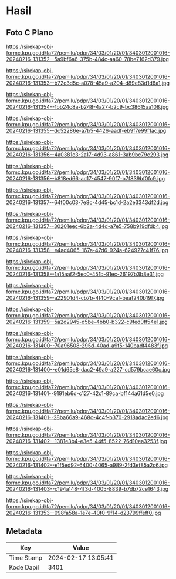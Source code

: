 # Hasil

## Foto C Plano

https://sirekap-obj-formc.kpu.go.id/fa72/pemilu/pdpr/34/03/01/20/01/3403012001016-20240216-131352--5a9bf6a6-375b-484c-aa60-78be7162d379.jpg

https://sirekap-obj-formc.kpu.go.id/fa72/pemilu/pdpr/34/03/01/20/01/3403012001016-20240216-131353--b72c3d5c-a078-45a9-a204-d89e83d1d6a1.jpg

https://sirekap-obj-formc.kpu.go.id/fa72/pemilu/pdpr/34/03/01/20/01/3403012001016-20240216-131354--1bb24c8a-b248-4a27-b2c9-bc38615aa108.jpg

https://sirekap-obj-formc.kpu.go.id/fa72/pemilu/pdpr/34/03/01/20/01/3403012001016-20240216-131355--dc52286e-a7b5-4426-aadf-eb9f7e99f1ac.jpg

https://sirekap-obj-formc.kpu.go.id/fa72/pemilu/pdpr/34/03/01/20/01/3403012001016-20240216-131356--4a0381e3-2a17-4d93-a861-3ab9bc79c293.jpg

https://sirekap-obj-formc.kpu.go.id/fa72/pemilu/pdpr/34/03/01/20/01/3403012001016-20240216-131356--b818ed66-ac17-4547-90f7-b7f839bf0fc9.jpg

https://sirekap-obj-formc.kpu.go.id/fa72/pemilu/pdpr/34/03/01/20/01/3403012001016-20240216-131357--64f00c03-7e8c-4d45-bc1d-2a2e3343df2d.jpg

https://sirekap-obj-formc.kpu.go.id/fa72/pemilu/pdpr/34/03/01/20/01/3403012001016-20240216-131357--30201eec-6b2a-4d4d-a7e5-758b919dfdb4.jpg

https://sirekap-obj-formc.kpu.go.id/fa72/pemilu/pdpr/34/03/01/20/01/3403012001016-20240216-131358--e4ad4065-167a-47d6-924a-624927c41f76.jpg

https://sirekap-obj-formc.kpu.go.id/fa72/pemilu/pdpr/34/03/01/20/01/3403012001016-20240216-131358--1a15aaf2-5ec0-451b-91ec-26197b3b8e31.jpg

https://sirekap-obj-formc.kpu.go.id/fa72/pemilu/pdpr/34/03/01/20/01/3403012001016-20240216-131359--a22901d4-cb7b-4f40-9caf-beaf240b19f7.jpg

https://sirekap-obj-formc.kpu.go.id/fa72/pemilu/pdpr/34/03/01/20/01/3403012001016-20240216-131359--5a2d2945-d5be-4bb0-b322-c9fed0ff54e1.jpg

https://sirekap-obj-formc.kpu.go.id/fa72/pemilu/pdpr/34/03/01/20/01/3403012001016-20240216-131400--70a96508-295d-40ad-a9f5-140badf4483f.jpg

https://sirekap-obj-formc.kpu.go.id/fa72/pemilu/pdpr/34/03/01/20/01/3403012001016-20240216-131400--e01d65e8-dac2-49a9-a227-cd579bcae60c.jpg

https://sirekap-obj-formc.kpu.go.id/fa72/pemilu/pdpr/34/03/01/20/01/3403012001016-20240216-131401--9191eb6d-c127-42c1-89ca-bf144a61d5e0.jpg

https://sirekap-obj-formc.kpu.go.id/fa72/pemilu/pdpr/34/03/01/20/01/3403012001016-20240216-131401--28ba66a9-468c-4c4f-b370-2918adac2ed6.jpg

https://sirekap-obj-formc.kpu.go.id/fa72/pemilu/pdpr/34/03/01/20/01/3403012001016-20240216-131402--1381e3b4-e3e5-44f5-8522-76d10ea3253f.jpg

https://sirekap-obj-formc.kpu.go.id/fa72/pemilu/pdpr/34/03/01/20/01/3403012001016-20240216-131402--e1f5ed92-6400-4065-a989-2fd3ef85a2c6.jpg

https://sirekap-obj-formc.kpu.go.id/fa72/pemilu/pdpr/34/03/01/20/01/3403012001016-20240216-131403--c194a148-4f3d-4005-8839-b7db72ce1643.jpg

https://sirekap-obj-formc.kpu.go.id/fa72/pemilu/pdpr/34/03/01/20/01/3403012001016-20240216-131353--098fa58a-1e7e-40f0-9f14-d23799ffeff0.jpg


## Metadata

| Key        | Value               |
| ---------- | ------------------- |
| Time Stamp | 2024-02-17 13:05:41 |
| Kode Dapil | 3401                |



